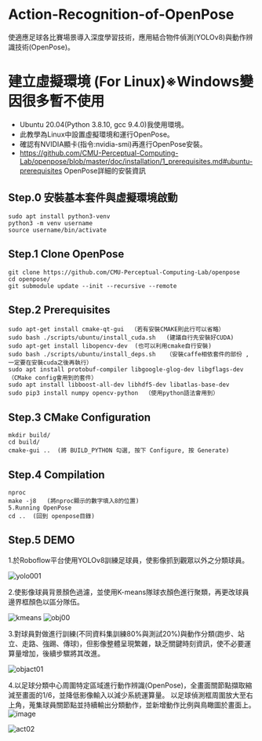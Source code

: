 # Action-Recognition-of-OpenPose
使適應足球各比賽場景導入深度學習技術，應用結合物件偵測(YOLOv8)與動作辨識技術(OpenPose)。

# 建立虛擬環境 (For Linux)※Windows變因很多暫不使用


- Ubuntu 20.04(Python 3.8.10, gcc 9.4.0)我使用環境。
- 此教學為Linux中設置虛擬環境和運行OpenPose。
- 確認有NVIDIA顯卡(指令:nvidia-smi)再進行OpenPose安裝。
- https://github.com/CMU-Perceptual-Computing-Lab/openpose/blob/master/doc/installation/1_prerequisites.md#ubuntu-prerequisites   OpenPose詳細的安裝資訊
## Step.0 安裝基本套件與虛擬環境啟動

```
sudo apt install python3-venv
python3 -m venv username
source username/bin/activate
```
## Step.1 Clone OpenPose

```
git clone https://github.com/CMU-Perceptual-Computing-Lab/openpose
cd openpose/
git submodule update --init --recursive --remote
```
## Step.2 Prerequisites

```
sudo apt-get install cmake-qt-gui  （若有安裝CMAKE則此行可以省略）
sudo bash ./scripts/ubuntu/install_cuda.sh   (建議自行先安裝好CUDA)
sudo apt-get install libopencv-dev  (也可以利用cmake自行安裝)
sudo bash ./scripts/ubuntu/install_deps.sh   （安裝caffe相依套件的部份 , 一定要在安裝cuda之後再執行）
sudo apt install protobuf-compiler libgoogle-glog-dev libgflags-dev （CMake config會用到的套件）
sudo apt install libboost-all-dev libhdf5-dev libatlas-base-dev  
sudo pip3 install numpy opencv-python  （使用python語法會用到）
```

## Step.3 CMake Configuration

```
mkdir build/
cd build/
cmake-gui ..  (將 BUILD_PYTHON 勾選, 按下 Configure, 按 Generate)
```
## Step.4 Compilation

```
nproc
make -j8   (將nproc顯示的數字填入8的位置)
5.Running OpenPose
cd ..  (回到 openpose目錄)
```
## Step.5 DEMO
1.於Roboflow平台使用YOLOv8訓練足球員，使影像抓到觀眾以外之分類球員。

![yolo001](https://github.com/user-attachments/assets/81496706-34bc-417f-a75c-d04d982d2bfe)

2.使影像球員背景顏色過濾，並使用K-means隊球衣顏色進行聚類，再更改球員邊界框顏色以區分隊伍。

![kmeans](https://github.com/user-attachments/assets/3e6aa7fd-f1b5-465e-851c-5f068b5ae11b)
![obj00](https://github.com/user-attachments/assets/36fcda30-5b06-4e00-87d8-8bff47527e11)

3.對球員對做進行訓練(不同資料集訓練80%與測試20%)與動作分類(跑步、站立、走路、強踢、傳球)，但影像整體呈現繁雜，缺乏關鍵時刻資訊，使不必要運算量增加，後續步驟將其改進。

![objact01](https://github.com/user-attachments/assets/5b30653f-61d4-40c2-8a75-5226f397aef5)

4.以足球分類中心周圍特定區域進行動作辨識(OpenPose)，全畫面關節點擷取縮減至畫面的1/6，並降低影像輸入以減少系統運算量。
以足球偵測框周圍放大至右上角，蒐集球員關節點並持續輸出分類動作，並新增動作比例與鳥瞰圖於畫面上。
![image](https://github.com/user-attachments/assets/fd0098da-7663-4040-944e-befd9c7a5c53)


![act02](https://github.com/user-attachments/assets/9cdbe58e-cba1-4129-ad35-6fcfc0ced917)



